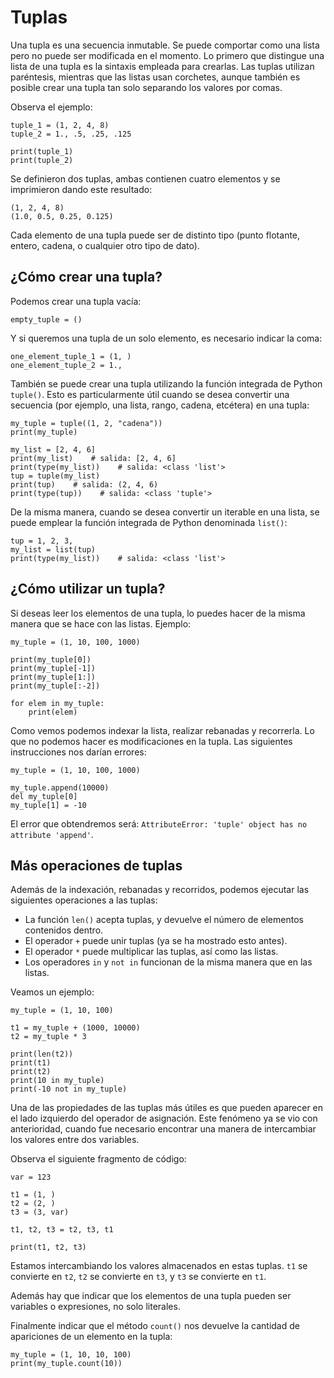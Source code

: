 # Tuplas

Una tupla es una secuencia inmutable. Se puede comportar como una lista pero no puede ser modificada en el momento.
Lo primero que distingue una lista de una tupla es la sintaxis empleada para crearlas. Las tuplas utilizan paréntesis, mientras que las listas usan corchetes, aunque también es posible crear una tupla tan solo separando los valores por comas.

Observa el ejemplo:

```
tuple_1 = (1, 2, 4, 8)
tuple_2 = 1., .5, .25, .125

print(tuple_1)
print(tuple_2)
```

Se definieron dos tuplas, ambas contienen cuatro elementos y se imprimieron dando este resultado:
```
(1, 2, 4, 8)
(1.0, 0.5, 0.25, 0.125)
```
Cada elemento de una tupla puede ser de distinto tipo (punto flotante, entero, cadena, o cualquier otro tipo de dato).

## ¿Cómo crear una tupla?

Podemos crear una tupla vacía:
```
empty_tuple = ()
```

Y si queremos una tupla de un solo elemento, es necesario indicar la coma:

```
one_element_tuple_1 = (1, )
one_element_tuple_2 = 1.,
```

También se puede crear una tupla utilizando la función integrada de Python `tuple()`. Esto es particularmente útil cuando se desea convertir una secuencia (por ejemplo, una lista, rango, cadena, etcétera) en una tupla:

```
my_tuple = tuple((1, 2, "cadena"))
print(my_tuple)

my_list = [2, 4, 6]
print(my_list)    # salida: [2, 4, 6]
print(type(my_list))    # salida: <class 'list'>
tup = tuple(my_list)
print(tup)    # salida: (2, 4, 6)
print(type(tup))    # salida: <class 'tuple'>
```

De la misma manera, cuando se desea convertir un iterable en una lista, se puede emplear la función integrada de Python denominada `list()`:
```
tup = 1, 2, 3, 
my_list = list(tup)
print(type(my_list))    # salida: <class 'list'>
```

## ¿Cómo utilizar un tupla?

Si deseas leer los elementos de una tupla, lo puedes hacer de la misma manera que se hace con las listas. Ejemplo:

```
my_tuple = (1, 10, 100, 1000)

print(my_tuple[0])
print(my_tuple[-1])
print(my_tuple[1:])
print(my_tuple[:-2])

for elem in my_tuple:
    print(elem)
```
Como vemos podemos indexar la lista, realizar rebanadas y recorrerla. Lo que no podemos hacer es modificaciones en la tupla.
Las siguientes instrucciones nos darían errores:
```
my_tuple = (1, 10, 100, 1000)

my_tuple.append(10000)
del my_tuple[0]
my_tuple[1] = -10
```

El error que obtendremos será: `AttributeError: 'tuple' object has no attribute 'append'`.

## Más operaciones de tuplas

Además de la indexación, rebanadas y recorridos, podemos ejecutar las siguientes operaciones a las tuplas:

* La función `len()` acepta tuplas, y devuelve el número de elementos contenidos dentro.
* El operador `+` puede unir tuplas (ya se ha mostrado esto antes).
* El operador `*` puede multiplicar las tuplas, así como las listas.
* Los operadores `in` y `not in` funcionan de la misma manera que en las listas.

Veamos un ejemplo:

```
my_tuple = (1, 10, 100)

t1 = my_tuple + (1000, 10000)
t2 = my_tuple * 3

print(len(t2))
print(t1)
print(t2)
print(10 in my_tuple)
print(-10 not in my_tuple)
```

Una de las propiedades de las tuplas más útiles es que pueden aparecer en el lado izquierdo del operador de asignación. Este fenómeno ya se vio con anterioridad, cuando fue necesario encontrar una manera de intercambiar los valores entre dos variables.

Observa el siguiente fragmento de código:

```
var = 123

t1 = (1, )
t2 = (2, )
t3 = (3, var)

t1, t2, t3 = t2, t3, t1

print(t1, t2, t3)
```

Estamos intercambiando los valores almacenados en estas tuplas. `t1` se convierte en `t2`, `t2` se convierte en `t3`, y `t3` se convierte en `t1`.

Además hay que indicar que los elementos de una tupla pueden ser variables o expresiones, no solo literales. 

Finalmente indicar que el método `count()` nos devuelve la cantidad de apariciones de un elemento en la tupla:

```
my_tuple = (1, 10, 10, 100)
print(my_tuple.count(10))
```
